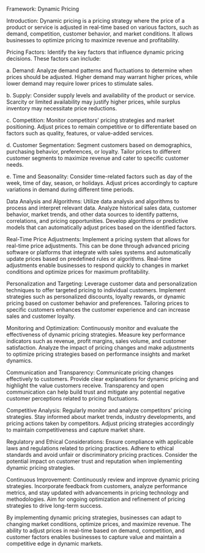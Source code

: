 Framework: Dynamic Pricing

Introduction:
Dynamic pricing is a pricing strategy where the price of a product or service is adjusted in real-time based on various factors, such as demand, competition, customer behavior, and market conditions. It allows businesses to optimize pricing to maximize revenue and profitability.

Pricing Factors:
Identify the key factors that influence dynamic pricing decisions. These factors can include:

a. Demand: Analyze demand patterns and fluctuations to determine when prices should be adjusted. Higher demand may warrant higher prices, while lower demand may require lower prices to stimulate sales.

b. Supply: Consider supply levels and availability of the product or service. Scarcity or limited availability may justify higher prices, while surplus inventory may necessitate price reductions.

c. Competition: Monitor competitors' pricing strategies and market positioning. Adjust prices to remain competitive or to differentiate based on factors such as quality, features, or value-added services.

d. Customer Segmentation: Segment customers based on demographics, purchasing behavior, preferences, or loyalty. Tailor prices to different customer segments to maximize revenue and cater to specific customer needs.

e. Time and Seasonality: Consider time-related factors such as day of the week, time of day, season, or holidays. Adjust prices accordingly to capture variations in demand during different time periods.

Data Analysis and Algorithms:
Utilize data analysis and algorithms to process and interpret relevant data. Analyze historical sales data, customer behavior, market trends, and other data sources to identify patterns, correlations, and pricing opportunities. Develop algorithms or predictive models that can automatically adjust prices based on the identified factors.

Real-Time Price Adjustments:
Implement a pricing system that allows for real-time price adjustments. This can be done through advanced pricing software or platforms that integrate with sales systems and automatically update prices based on predefined rules or algorithms. Real-time adjustments enable businesses to respond quickly to changes in market conditions and optimize prices for maximum profitability.

Personalization and Targeting:
Leverage customer data and personalization techniques to offer targeted pricing to individual customers. Implement strategies such as personalized discounts, loyalty rewards, or dynamic pricing based on customer behavior and preferences. Tailoring prices to specific customers enhances the customer experience and can increase sales and customer loyalty.

Monitoring and Optimization:
Continuously monitor and evaluate the effectiveness of dynamic pricing strategies. Measure key performance indicators such as revenue, profit margins, sales volume, and customer satisfaction. Analyze the impact of pricing changes and make adjustments to optimize pricing strategies based on performance insights and market dynamics.

Communication and Transparency:
Communicate pricing changes effectively to customers. Provide clear explanations for dynamic pricing and highlight the value customers receive. Transparency and open communication can help build trust and mitigate any potential negative customer perceptions related to pricing fluctuations.

Competitive Analysis:
Regularly monitor and analyze competitors' pricing strategies. Stay informed about market trends, industry developments, and pricing actions taken by competitors. Adjust pricing strategies accordingly to maintain competitiveness and capture market share.

Regulatory and Ethical Considerations:
Ensure compliance with applicable laws and regulations related to pricing practices. Adhere to ethical standards and avoid unfair or discriminatory pricing practices. Consider the potential impact on customer trust and reputation when implementing dynamic pricing strategies.

Continuous Improvement:
Continuously review and improve dynamic pricing strategies. Incorporate feedback from customers, analyze performance metrics, and stay updated with advancements in pricing technology and methodologies. Aim for ongoing optimization and refinement of pricing strategies to drive long-term success.

By implementing dynamic pricing strategies, businesses can adapt to changing market conditions, optimize prices, and maximize revenue. The ability to adjust prices in real-time based on demand, competition, and customer factors enables businesses to capture value and maintain a competitive edge in dynamic markets.
